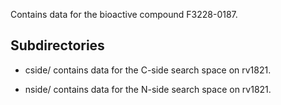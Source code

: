 Contains data for the bioactive compound F3228-0187.

## Subdirectories

- cside/ contains data for the C-side search space on rv1821.

- nside/ contains data for the N-side search space on rv1821.


